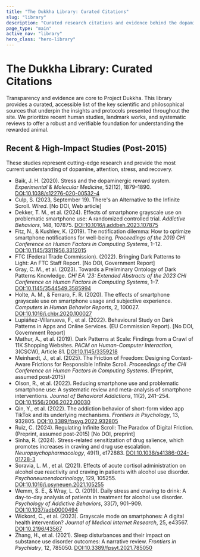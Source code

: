 ```yaml
---
title: "The Dukkha Library: Curated Citations"
slug: "library"
description: "Curated research citations and evidence behind the dopamine science and Buddhist philosophy in Project Dukkha."
page_type: "main"
active_nav: "library"
hero_class: "hero-library"
---
```


# The Dukkha Library: Curated Citations

Transparency and evidence are core to Project Dukkha. This library provides a curated, accessible list of the key scientific and philosophical sources that underpin the insights and protocols presented throughout the site. We prioritize recent human studies, landmark works, and systematic reviews to offer a robust and verifiable foundation for understanding the rewarded animal.

## Recent & High-Impact Studies (Post-2015)

These studies represent cutting-edge research and provide the most current understanding of dopamine, attention, stress, and recovery.

- Baik, J. H. (2020). Stress and the dopaminergic reward system. *Experimental & Molecular Medicine*, 52(12), 1879–1890. [DOI:10.1038/s12276-020-00532-4](https://doi.org/10.1038/s12276-020-00532-4)
- Culp, S. (2023, September 19). There's an Alternative to the Infinite Scroll. *Wired*. [No DOI, Web article]
- Dekker, T. M., et al. (2024). Effects of smartphone grayscale use on problematic smartphone use: A randomized controlled trial. *Addictive Behaviors*, 148, 107875. [DOI:10.1016/j.addbeh.2023.107875](https://doi.org/10.1016/j.addbeh.2023.107875)
- Fitz, N., & Kushlev, K. (2019). The notification dilemma: How to optimize smartphone notifications for well-being. *Proceedings of the 2019 CHI Conference on Human Factors in Computing Systems*, 1–12. [DOI:10.1145/3311956.3312015](https://doi.org/10.1145/3311956.3312015)
- FTC (Federal Trade Commission). (2022). Bringing Dark Patterns to Light: An FTC Staff Report. [No DOI, Government Report]
- Gray, C. M., et al. (2023). Towards a Preliminary Ontology of Dark Patterns Knowledge. *CHI EA '23: Extended Abstracts of the 2023 CHI Conference on Human Factors in Computing Systems*, 1–7. [DOI:10.1145/3544549.3585994](https://doi.org/10.1145/3544549.3585994)
- Holte, A. M., & Ferraro, F. R. (2020). The effects of smartphone grayscale use on smartphone usage and subjective experience. *Computers in Human Behavior Reports*, 2, 100027. [DOI:10.1016/j.chbr.2020.100027](https://doi.org/10.1016/j.chbr.2020.100027)
- Lupiáñez-Villanueva, F., et al. (2022). Behavioural Study on Dark Patterns in Apps and Online Services. (EU Commission Report). [No DOI, Government Report]
- Mathur, A., et al. (2019). Dark Patterns at Scale: Findings from a Crawl of 11K Shopping Websites. *PACM on Human-Computer Interaction*, 3(CSCW), Article 81. [DOI:10.1145/3359218](https://doi.org/10.1145/3359218)
- Meinhardt, J., et al. (2025). The Friction of Freedom: Designing Context-Aware Frictions for Responsible Infinite Scroll. *Proceedings of the CHI Conference on Human Factors in Computing Systems*. (Preprint, assumed post-2015)
- Olson, R., et al. (2022). Reducing smartphone use and problematic smartphone use: A systematic review and meta-analysis of smartphone interventions. *Journal of Behavioral Addictions*, 11(2), 241–254. [DOI:10.1556/2006.2022.00030](https://doi.org/10.1556/2006.2022.00030)
- Qin, Y., et al. (2022). The addiction behavior of short-form video app TikTok and its underlying mechanisms. *Frontiers in Psychology*, 13, 932805. [DOI:10.3389/fpsyg.2022.932805](https://doi.org/10.3389/fpsyg.2022.932805)
- Ruiz, C. (2024). Regulating Infinite Scroll: The Paradox of Digital Friction. (Preprint, assumed post-2015) [No DOI, preprint]
- Sinha, R. (2024). Stress-related sensitization of drug salience, which promotes increases in craving and drug use escalation. *Neuropsychopharmacology*, 49(1), e172883. [DOI:10.1038/s41386-024-01728-3](https://doi.org/10.1038/s41386-024-01728-3)
- Soravia, L. M., et al. (2021). Effects of acute cortisol administration on alcohol cue reactivity and craving in patients with alcohol use disorder. *Psychoneuroendocrinology*, 129, 105255. [DOI:10.1016/j.psyneuen.2021.105255](https://doi.org/10.1016/j.psyneuen.2021.105255)
- Wemm, S. E., & Wray, L. O. (2019). Daily stress and craving to drink: A day-to-day analysis of patients in treatment for alcohol use disorder. *Psychology of Addictive Behaviors*, 33(7), 901–909. [DOI:10.1037/adb0000494](https://doi.org/10.1037/adb0000494)
- Wickord, C., et al. (2023). Grayscale mode on smartphones: A digital health intervention? *Journal of Medical Internet Research*, 25, e43567. [DOI:10.2196/43567](https://doi.org/10.2196/43567)
- Zhang, H., et al. (2021). Sleep disturbances and their impact on substance use disorder outcomes: A narrative review. *Frontiers in Psychiatry*, 12, 785050. [DOI:10.3389/fpsyt.2021.785050](https://doi.org/10.3389/fpsyt.2021.785050)
